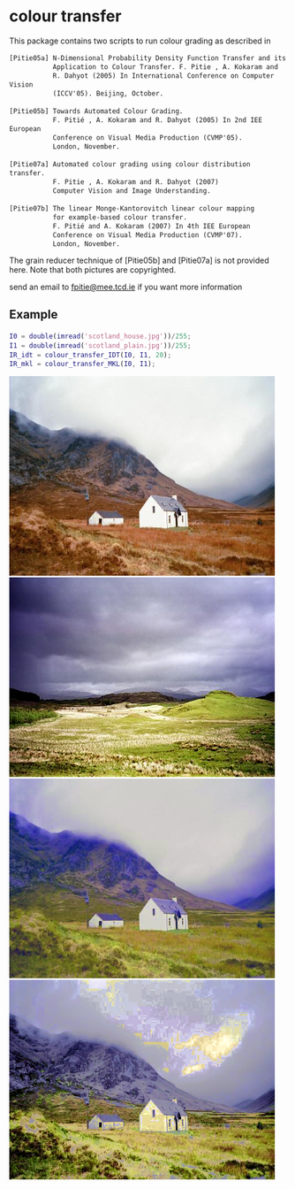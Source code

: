 # colour transfer

This package contains two scripts to run colour grading as described in

```		   
[Pitie05a] N-Dimensional Probability Density Function Transfer and its
           Application to Colour Transfer. F. Pitie , A. Kokaram and
		   R. Dahyot (2005) In International Conference on Computer Vision
		   (ICCV'05). Beijing, October.

[Pitie05b] Towards Automated Colour Grading.
		   F. Pitié , A. Kokaram and R. Dahyot (2005) In 2nd IEE European
		   Conference on Visual Media Production (CVMP'05).
		   London, November.

[Pitie07a] Automated colour grading using colour distribution transfer.
           F. Pitie , A. Kokaram and R. Dahyot (2007)
           Computer Vision and Image Understanding.

[Pitie07b] The linear Monge-Kantorovitch linear colour mapping
           for example-based colour transfer.
		   F. Pitié and A. Kokaram (2007) In 4th IEE European
		   Conference on Visual Media Production (CVMP'07).
		   London, November.
```

The grain reducer technique of [Pitie05b] and [Pitie07a] is not provided here.
Note that both pictures are copyrighted.

send an email to fpitie@mee.tcd.ie if you want more information

## Example

```Matlab
I0 = double(imread('scotland_house.jpg'))/255;
I1 = double(imread('scotland_plain.jpg'))/255;
IR_idt = colour_transfer_IDT(I0, I1, 20);
IR_mkl = colour_transfer_MKL(I0, I1);
```


![I0](scotland_house.jpg)       ![I1](scotland_plain.jpg)      
![MKL solution](result_MKL.png) ![IDT solution](result_IDT.png) 


